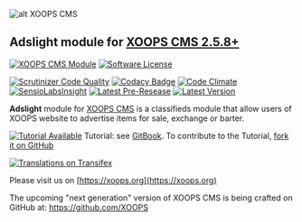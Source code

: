 ![alt XOOPS CMS](https://xoops.org/images/logoXoops4GithubRepository.png)
## Adslight module for [XOOPS CMS 2.5.8+](https://xoops.org)
[![XOOPS CMS Module](https://img.shields.io/badge/XOOPS%20CMS-Module-blue.svg)](https://xoops.org)
[![Software License](https://img.shields.io/badge/license-GPL-brightgreen.svg?style=flat)](LICENSE)
 
[![Scrutinizer Code Quality](https://img.shields.io/scrutinizer/g/mambax7/adslight.svg?style=flat)](https://scrutinizer-ci.com/g/mambax7/adslight/?branch=master)
[![Codacy Badge](https://api.codacy.com/project/badge/grade/2d27c0023ee54f0b9ba2b5d17a68b2a5)](https://www.codacy.com/app/mambax7/adslight)
[![Code Climate](https://img.shields.io/codeclimate/github/mambax7/adslight.svg?style=flat)](https://codeclimate.com/github/mambax7/adslight)
[![SensioLabsInsight](https://insight.sensiolabs.com/projects/58d7b3bf-d7cf-45cb-80fd-6acc46451ef7/mini.png)](https://insight.sensiolabs.com/projects/58d7b3bf-d7cf-45cb-80fd-6acc46451ef7)
[![Latest Pre-Resease](https://img.shields.io/github/tag/XoopsModules25x/adslight.svg?style=flat)](https://github.com/XoopsModules25x/adslight/tags/)
[![Latest Version](https://img.shields.io/github/release/XoopsModules25x/adslight.svg?style=flat)](https://github.com/XoopsModules25x/adslight/releases/)

**Adslight** module for [XOOPS CMS](https://xoops.org) is a classifieds module that allow users of XOOPS website to advertise items for sale, exchange or barter.

[![Tutorial Available](https://xoops.org/images/tutorial-available-blue.svg)](https://www.gitbook.com/book/xoops/adslight-tutorial/) Tutorial: see [GitBook](https://www.gitbook.com/book/xoops/adslight-tutorial/).
To contribute to the Tutorial, [fork it on GitHub](https://github.com/XoopsDocs/adslight-tutorial)

[![Translations on Transifex](https://xoops.org/images/translations-transifex-blue.svg)](https://www.transifex.com/xoops) 

Please visit us on  [https://xoops.org](https://xoops.org)

The upcoming "next generation" version of XOOPS CMS is being crafted on GitHub at: https://github.com/XOOPS
